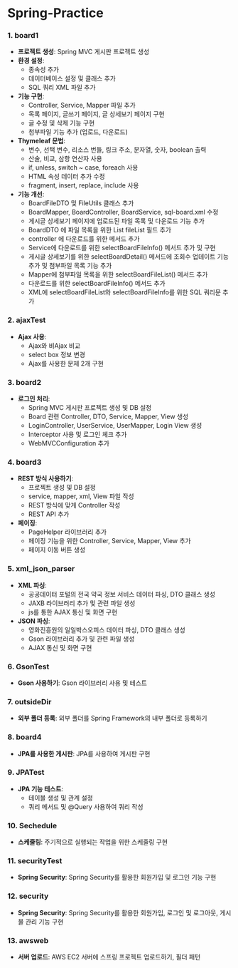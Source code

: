 # Spring-Practice

### 1. board1
- **프로젝트 생성**: Spring MVC 게시판 프로젝트 생성
- **환경 설정**:
  - 종속성 추가
  - 데이터베이스 설정 및 클래스 추가
  - SQL 쿼리 XML 파일 추가
- **기능 구현**:
  - Controller, Service, Mapper 파일 추가
  - 목록 페이지, 글쓰기 페이지, 글 상세보기 페이지 구현
  - 글 수정 및 삭제 기능 구현
  - 첨부파일 기능 추가 (업로드, 다운로드)
- **Thymeleaf 문법**:
  - 변수, 선택 변수, 리소스 번들, 링크 주소, 문자열, 숫자, boolean 출력
  - 산술, 비교, 삼항 연산자 사용
  - if, unless, switch ~ case, foreach 사용
  - HTML 속성 데이터 추가 수정
  - fragment, insert, replace, include 사용
- **기능 개선**:
  - BoardFileDTO 및 FileUtils 클래스 추가
  - BoardMapper, BoardController, BoardService, sql-board.xml 수정
  - 게시글 상세보기 페이지에 업로드된 파일 목록 및 다운로드 기능 추가
  - BoardDTO 에 파일 목록을 위한 List fileList 필드 추가
  - controller 에 다운로드를 위한 메서드 추가
  - Service에 다운로드를 위한 selectBoardFileInfo() 메서드 추가 및 구현
  - 게시글 상세보기를 위한 selectBoardDetail() 메서드에 조회수 업데이트 기능 추가 및 첨부파일 목록 기능 추가
  - Mapper에 첨부파일 목록을 위한 selectBoardFileList() 메서드 추가
  - 다운로드를 위한 selectBoardFileInfo() 메서드 추가
  - XML에 selectBoardFileList와 selectBoardFileInfo를 위한 SQL 쿼리문 추가


### 2. ajaxTest
- **Ajax 사용**:
  - Ajax와 비Ajax 비교
  - select box 정보 변경
  - Ajax를 사용한 문제 2개 구현


### 3. board2
- **로그인 처리**:
  - Spring MVC 게시판 프로젝트 생성 및 DB 설정
  - Board 관련 Controller, DTO, Service, Mapper, View 생성
  - LoginController, UserService, UserMapper, Login View 생성
  - Interceptor 사용 및 로그인 체크 추가
  - WebMVCConfiguration 추가


### 4. board3
- **REST 방식 사용하기**:
  - 프로젝트 생성 및 DB 설정
  - service, mapper, xml, View 파일 작성
  - REST 방식에 맞게 Controller 작성
  - REST API 추가
- **페이징**:
  - PageHelper 라이브러리 추가
  - 페이징 기능을 위한 Controller, Service, Mapper, View 추가
  - 페이지 이동 버튼 생성


### 5. xml_json_parser
- **XML 파싱**:
  - 공공데이터 포털의 전국 약국 정보 서비스 데이터 파싱, DTO 클래스 생성
  - JAXB 라이브러리 추가 및 관련 파일 생성
  - js를 통한 AJAX 통신 및 화면 구현
- **JSON 파싱**:
  - 영화진흥원의 일일박스오피스 데이터 파싱, DTO 클래스 생성
  - Gson 라이브러리 추가 및 관련 파일 생성
  - AJAX 통신 및 화면 구현


### 6. GsonTest
- **Gson 사용하기**: Gson 라이브러리 사용 및 테스트


### 7. outsideDir
- **외부 폴더 등록**: 외부 폴더를 Spring Framework의 내부 폴더로 등록하기


### 8. board4
- **JPA를 사용한 게시판**: JPA를 사용하여 게시판 구현


### 9. JPATest
- **JPA 기능 테스트**:
  - 테이블 생성 및 관계 설정
  - 쿼리 메서드 및 @Query 사용하여 쿼리 작성


### 10. Sechedule
- **스케줄링**: 주기적으로 실행되는 작업을 위한 스케줄링 구현


### 11. securityTest
- **Spring Security**: Spring Security를 활용한 회원가입 및 로그인 기능 구현


### 12. security
- **Spring Security**: Spring Security를 활용한 회원가입, 로그인 및 로그아웃, 게시물 관리 기능 구현


### 13. awsweb
- **서버 업로드**: AWS EC2 서버에 스프링 프로젝트 업로드하기, 필더 패턴
